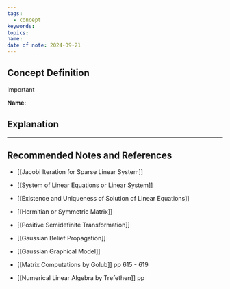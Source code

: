 ```yaml
---
tags:
  - concept
keywords: 
topics: 
name: 
date of note: 2024-09-21
---
```


## Concept Definition

>[!important]
>**Name**: 



## Explanation





-----------
##  Recommended Notes and References

- [[Jacobi Iteration for Sparse Linear System]]

- [[System of Linear Equations or Linear System]]
- [[Existence and Uniqueness of Solution of Linear Equations]]
- [[Hermitian or Symmetric Matrix]]
- [[Positive Semidefinite Transformation]]

- [[Gaussian Belief Propagation]]
- [[Gaussian Graphical Model]]


- [[Matrix Computations by Golub]] pp 615 - 619
- [[Numerical Linear Algebra by Trefethen]] pp 
